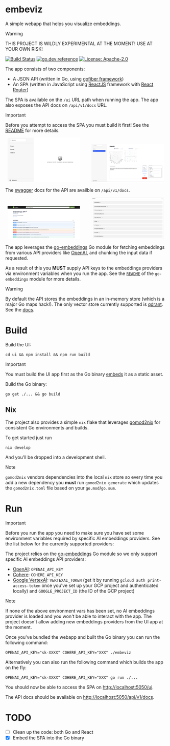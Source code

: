 # embeviz

A simple webapp that helps you visualize embeddings.

> [!WARNING]
> THIS PROJECT IS WILDLY EXPERIMENTAL AT THE MOMENT! USE AT YOUR OWN RISK!

[![Build Status](https://github.com/milosgajdos/embeviz/workflows/CI/badge.svg)](https://github.com/milosgajdos/embeviz/actions?query=workflow%3ACI)
[![go.dev reference](https://img.shields.io/badge/go.dev-reference-007d9c?logo=go&logoColor=white&style=flat-square)](https://pkg.go.dev/github.com/milosgajdos/embeviz)
[![License: Apache-2.0](https://img.shields.io/badge/License-Apache--2.0-blue.svg)](https://opensource.org/licenses/Apache-2.0)

The app consists of two components:
* A JSON API (written in Go, using [gofiber framework](https://docs.gofiber.io/))
* An SPA (written in JavaScript using [ReactJS](https://react.dev/) framework with [React Router](https://reactrouter.com/en/main))

The SPA is available on the `/ui` URL path when running the app.
The app also exposes the API docs on `/api/v1/docs` URL.

> [!IMPORTANT]
> Before you attempt to access the SPA you must build it first!
> See the [README](./ui/README.md) for more details.

<p align="center">
  <img alt="Home" src="./ui/public/home.png" width="45%">
&nbsp; &nbsp; &nbsp; &nbsp;
  <img alt="Provider" src="./ui/public/provider.png" width="45%">
</p>

The [swagger](https://swagger.io/) docs for the API are availble on `/api/v1/docs`.

<p align="center">
  <img alt="Endpoints" src="./ui/public/swagger_endpoints.png" width="45%">
&nbsp; &nbsp; &nbsp; &nbsp;
  <img alt="Models" src="./ui/public/swagger_models.png" width="45%">
</p>

The app leverages the [go-embeddings](https://github.com/milosgajdos/go-embeddings) Go module for fetching embeddings from various API providers like [OpenAI](https://openai.com/),
and chunking the input data if requested.

As a result of this you **MUST** supply API keys to the embeddings providers via environment variables when you run the app.
See the [`README`](https://github.com/milosgajdos/go-embeddings) of the `go-embeddings` module for more details.

> [!WARNING]
> By default the API stores the embeddings in an in-memory store (which is a major Go maps hack!).
> The only vector store currently supported is [qdrant](https://qdrant.tech/). See the [docs](./api/v1/qdrant).

# Build

Build the UI:
```shell
cd ui && npm install && npm run build
```

> [!IMPORTANT]
> You must build the UI app first as the Go binary [embeds](https://pkg.go.dev/embed) it as a static asset.

Build the Go binary:
```shell
go get ./... && go build
```
## Nix

The project also provides a simple `nix` flake that leverages [gomod2nix](https://github.com/nix-community/gomod2nix) for consistent Go environments and builds.

To get started just run
```shell
nix develop
```

And you'll be dropped into a development shell.

> [!NOTE]
> `gomod2nix` vendors dependencies into the local `nix` store so every time you add a new dependency you **must** run `gomod2nix generate` which updates the `gomod2nix.toml` file based on your `go.mod`/`go.sum`.

# Run

> [!IMPORTANT]
> Before you run the app you need to make sure you have set some environment variables required by specific AI embeddings providers. See the list below for the currently supported providers:

The project relies on the [go-embeddings](https://github.com/milosgajdos/go-embeddings) Go module so we only support specific AI embeddings API providers:
* [OpenAI](https://openai.com/): `OPENAI_API_KEY`
* [Cohere](https://cohere.com/): `COHERE_API_KEY`
* [Google VertexAI](https://cloud.google.com/vertex-ai/docs/generative-ai/learn/overview): `VERTEXAI_TOKEN` (get it by running `gcloud auth print-access-token` once you've set up your GCP project and authenticated locally) and `GOOGLE_PROJECT_ID` (the ID of the GCP project)

> [!NOTE]
> If none of the above environment vars has been set, no AI embeddings provider is loaded and you won't be able to interact with the app.
> The project doesn't allow adding new embeddings providers from the UI app at the moment.

Once you've bundled the webapp and built the Go binary you can run the following command:
```shell
OPENAI_API_KEY="sk-XXXX" COHERE_API_KEY="XXX" ./embeviz
```
Alternatively you can also run the following command which builds the app on the fly:
```shell
OPENAI_API_KEY="sk-XXXX" COHERE_API_KEY="XXX" go run ./...
```

You should now be able to access the SPA on [http://localhost:5050/ui](http://localhost:5050/ui).

The API docs should be available on [http://localhost:5050/api/v1/docs](http://localhost:5050/api/v1/docs).

# TODO

* [ ] Clean up the code: both Go and React
* [x] Embed the SPA into the Go binary
